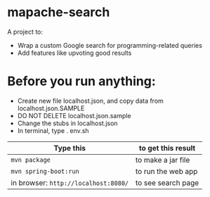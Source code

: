 # mapache-search

A project to:
* Wrap a custom Google search for programming-related queries
* Add features like upvoting good results

# Before you run anything:
* Create new file localhost.json, and copy data from localhost.json.SAMPLE
* DO NOT DELETE localhost.json.sample
* Change the stubs in localhost.json
* In terminal, type . env.sh

| Type this | to get this result |
|-----------|------------|
| `mvn package` | to make a jar file|
| `mvn spring-boot:run` | to run the web app|
| in browser: `http://localhost:8080/` | to see search page |


